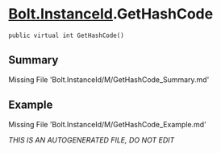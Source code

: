 # [Bolt.InstanceId](Types/Bolt.InstanceId.md).GetHashCode
`public virtual int GetHashCode()`
## Summary
Missing File 'Bolt.InstanceId/M/GetHashCode_Summary.md'
## Example
Missing File 'Bolt.InstanceId/M/GetHashCode_Example.md'

*THIS IS AN AUTOGENERATED FILE, DO NOT EDIT*
